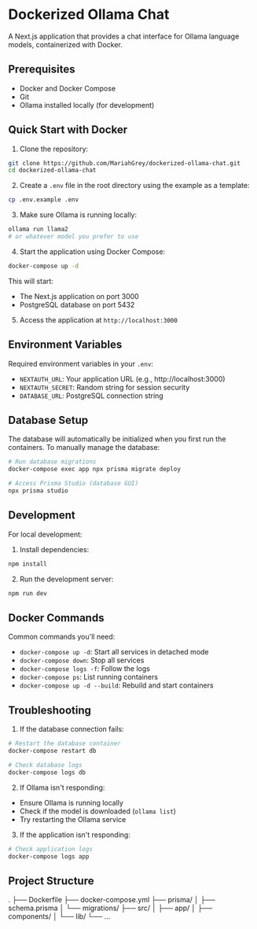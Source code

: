 # Dockerized Ollama Chat

A Next.js application that provides a chat interface for Ollama language models, containerized with Docker.

## Prerequisites

- Docker and Docker Compose
- Git
- Ollama installed locally (for development)

## Quick Start with Docker

1. Clone the repository:

```bash
git clone https://github.com/MariahGrey/dockerized-ollama-chat.git
cd dockerized-ollama-chat
```

2. Create a `.env` file in the root directory using the example as a template:

```bash
cp .env.example .env
```

3. Make sure Ollama is running locally:

```bash
ollama run llama2
# or whatever model you prefer to use
```

4. Start the application using Docker Compose:

```bash
docker-compose up -d
```

This will start:

- The Next.js application on port 3000
- PostgreSQL database on port 5432

5. Access the application at `http://localhost:3000`

## Environment Variables

Required environment variables in your `.env`:

- `NEXTAUTH_URL`: Your application URL (e.g., http://localhost:3000)
- `NEXTAUTH_SECRET`: Random string for session security
- `DATABASE_URL`: PostgreSQL connection string

## Database Setup

The database will automatically be initialized when you first run the containers. To manually manage the database:

```bash
# Run database migrations
docker-compose exec app npx prisma migrate deploy

# Access Prisma Studio (database GUI)
npx prisma studio
```

## Development

For local development:

1. Install dependencies:

```bash
npm install
```

2. Run the development server:

```bash
npm run dev
```

## Docker Commands

Common commands you'll need:

- `docker-compose up -d`: Start all services in detached mode
- `docker-compose down`: Stop all services
- `docker-compose logs -f`: Follow the logs
- `docker-compose ps`: List running containers
- `docker-compose up -d --build`: Rebuild and start containers

## Troubleshooting

1. If the database connection fails:

```bash
# Restart the database container
docker-compose restart db

# Check database logs
docker-compose logs db
```

2. If Ollama isn't responding:

- Ensure Ollama is running locally
- Check if the model is downloaded (`ollama list`)
- Try restarting the Ollama service

3. If the application isn't responding:

```bash
# Check application logs
docker-compose logs app
```

## Project Structure

.
├── Dockerfile
├── docker-compose.yml
├── prisma/
│ ├── schema.prisma
│ └── migrations/
├── src/
│ ├── app/
│ ├── components/
│ └── lib/
└── ...

```

```
